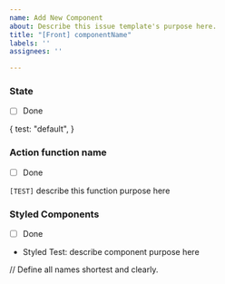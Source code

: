 ```yaml
---
name: Add New Component
about: Describe this issue template's purpose here.
title: "[Front] componentName"
labels: ''
assignees: ''

---
```


### State 
- [ ] Done

{
test: "default",
}

### Action function name 
- [ ] Done

`[TEST]` describe this function purpose here

### Styled Components
- [ ] Done

* Styled Test:  describe component purpose here

// Define all names shortest and clearly.
